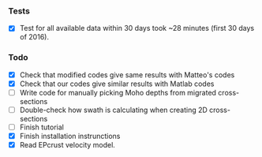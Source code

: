 ### Tests
- [X] Test for all available data within 30 days took ~28 minutes (first 30 days of 2016).


### Todo
- [X] Check that modified codes give same results with Matteo's codes 
- [X] Check that our codes give similar results with Matlab codes 
- [ ] Write code for manually picking Moho depths from migrated cross-sections
- [ ] Double-check how swath is calculating when creating 2D cross-sections
- [ ] Finish tutorial
- [X] Finish installation instrunctions
- [X] Read EPcrust velocity model. 